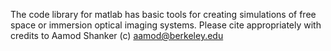 The code library for matlab has basic tools for creating simulations of free space or immersion optical imaging systems. 
Please cite appropriately with credits to Aamod Shanker (c) aamod@berkeley.edu
